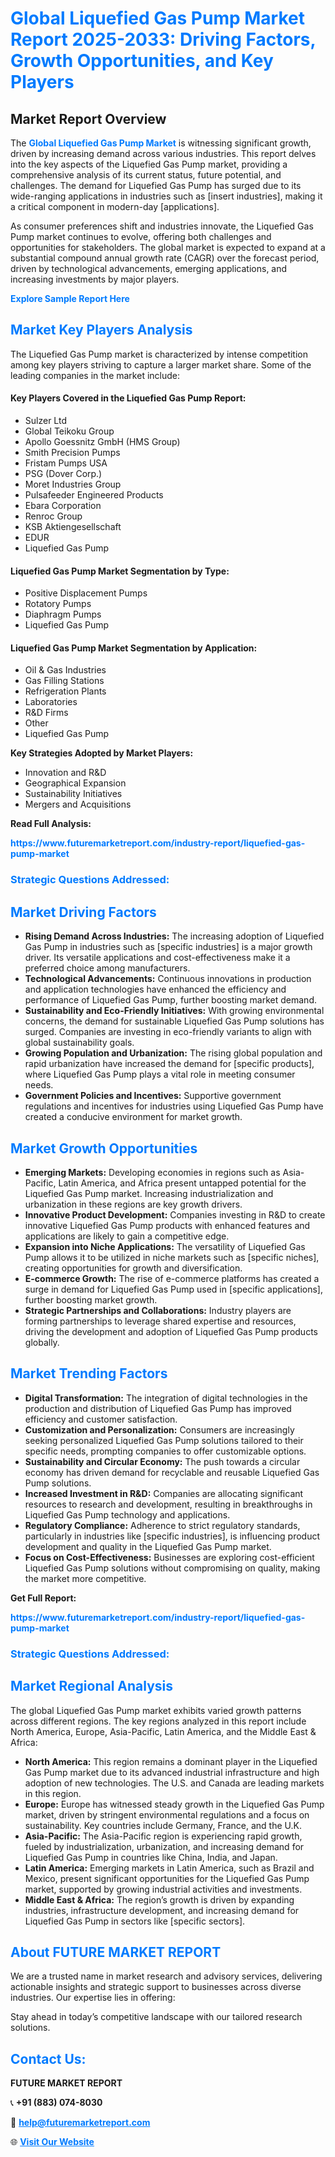 <h1 style="color: #007BFF;">Global Liquefied Gas Pump Market Report 2025-2033: Driving Factors, Growth Opportunities, and Key Players</h1>

<section id="overview">
<h2>Market Report Overview</h2>
<p>The <a href="https://www.futuremarketreport.com/industry-report/liquefied-gas-pump-market" style="color: #007BFF; text-decoration: none;"><strong>Global Liquefied Gas Pump Market</strong></a> is witnessing significant growth, driven by increasing demand across various industries. This report delves into the key aspects of the Liquefied Gas Pump market, providing a comprehensive analysis of its current status, future potential, and challenges. The demand for Liquefied Gas Pump has surged due to its wide-ranging applications in industries such as [insert industries], making it a critical component in modern-day [applications].</p>
<p>As consumer preferences shift and industries innovate, the Liquefied Gas Pump market continues to evolve, offering both challenges and opportunities for stakeholders. The global market is expected to expand at a substantial compound annual growth rate (CAGR) over the forecast period, driven by technological advancements, emerging applications, and increasing investments by major players.</p>
</section>

<section id="overview">
<p><a href="https://www.futuremarketreport.com/request-sample/reportId=110418" style="color: #007BFF; text-decoration: none;"><strong>Explore Sample Report Here</strong></a></p>
</section>

<section id="key-players">
<h2 style="color: #007BFF;">Market Key Players Analysis</h2>
<p>The Liquefied Gas Pump market is characterized by intense competition among key players striving to capture a larger market share. Some of the leading companies in the market include:</p>
<h4>Key Players Covered in the Liquefied Gas Pump Report:</h4>
<ul><li>Sulzer Ltd</li><li>Global Teikoku Group</li><li>Apollo Goessnitz GmbH (HMS Group)</li><li>Smith Precision Pumps</li><li>Fristam Pumps USA</li><li>PSG (Dover Corp.)</li><li>Moret Industries Group</li><li>Pulsafeeder Engineered Products</li><li>Ebara Corporation</li><li>Renroc Group</li><li>KSB Aktiengesellschaft</li><li>EDUR</li><li>Liquefied Gas Pump</li></ul>
<h4>Liquefied Gas Pump Market Segmentation by Type:</h4>
<ul><li>Positive Displacement Pumps</li><li>Rotatory Pumps</li><li>Diaphragm Pumps</li><li>Liquefied Gas Pump</li></ul>

<h4>Liquefied Gas Pump Market Segmentation by Application:</h4>
<ul><li>Oil &amp; Gas Industries</li><li>Gas Filling Stations</li><li>Refrigeration Plants</li><li>Laboratories</li><li>R&amp;D Firms</li><li>Other</li><li>Liquefied Gas Pump</li></ul>
<p><strong>Key Strategies Adopted by Market Players:</strong></p>
<ul>
<li>Innovation and R&D</li>
<li>Geographical Expansion</li>
<li>Sustainability Initiatives</li>
<li>Mergers and Acquisitions</li>
</ul>
</section>

<section>
<p><strong>Read Full Analysis: </strong></p><a href="https://www.futuremarketreport.com/industry-report/liquefied-gas-pump-market" style="color: #007BFF; text-decoration: none;"><strong>https://www.futuremarketreport.com/industry-report/liquefied-gas-pump-market</strong></a>
<h3 style="color: #007BFF;">Strategic Questions Addressed:</h3>
</section>

<section id="driving-factors">
<h2 style="color: #007BFF;">Market Driving Factors</h2>
<ul>
<li><strong>Rising Demand Across Industries:</strong> The increasing adoption of Liquefied Gas Pump in industries such as [specific industries] is a major growth driver. Its versatile applications and cost-effectiveness make it a preferred choice among manufacturers.</li>
<li><strong>Technological Advancements:</strong> Continuous innovations in production and application technologies have enhanced the efficiency and performance of Liquefied Gas Pump, further boosting market demand.</li>
<li><strong>Sustainability and Eco-Friendly Initiatives:</strong> With growing environmental concerns, the demand for sustainable Liquefied Gas Pump solutions has surged. Companies are investing in eco-friendly variants to align with global sustainability goals.</li>
<li><strong>Growing Population and Urbanization:</strong> The rising global population and rapid urbanization have increased the demand for [specific products], where Liquefied Gas Pump plays a vital role in meeting consumer needs.</li>
<li><strong>Government Policies and Incentives:</strong> Supportive government regulations and incentives for industries using Liquefied Gas Pump have created a conducive environment for market growth.</li>
</ul>
</section>

<section id="growth-opportunities">
<h2 style="color: #007BFF;">Market Growth Opportunities</h2>
<ul>
<li><strong>Emerging Markets:</strong> Developing economies in regions such as Asia-Pacific, Latin America, and Africa present untapped potential for the Liquefied Gas Pump market. Increasing industrialization and urbanization in these regions are key growth drivers.</li>
<li><strong>Innovative Product Development:</strong> Companies investing in R&D to create innovative Liquefied Gas Pump products with enhanced features and applications are likely to gain a competitive edge.</li>
<li><strong>Expansion into Niche Applications:</strong> The versatility of Liquefied Gas Pump allows it to be utilized in niche markets such as [specific niches], creating opportunities for growth and diversification.</li>
<li><strong>E-commerce Growth:</strong> The rise of e-commerce platforms has created a surge in demand for Liquefied Gas Pump used in [specific applications], further boosting market growth.</li>
<li><strong>Strategic Partnerships and Collaborations:</strong> Industry players are forming partnerships to leverage shared expertise and resources, driving the development and adoption of Liquefied Gas Pump products globally.</li>
</ul>
</section>

<section id="trending-factors">
<h2 style="color: #007BFF;">Market Trending Factors</h2>
<ul>
<li><strong>Digital Transformation:</strong> The integration of digital technologies in the production and distribution of Liquefied Gas Pump has improved efficiency and customer satisfaction.</li>
<li><strong>Customization and Personalization:</strong> Consumers are increasingly seeking personalized Liquefied Gas Pump solutions tailored to their specific needs, prompting companies to offer customizable options.</li>
<li><strong>Sustainability and Circular Economy:</strong> The push towards a circular economy has driven demand for recyclable and reusable Liquefied Gas Pump solutions.</li>
<li><strong>Increased Investment in R&D:</strong> Companies are allocating significant resources to research and development, resulting in breakthroughs in Liquefied Gas Pump technology and applications.</li>
<li><strong>Regulatory Compliance:</strong> Adherence to strict regulatory standards, particularly in industries like [specific industries], is influencing product development and quality in the Liquefied Gas Pump market.</li>
<li><strong>Focus on Cost-Effectiveness:</strong> Businesses are exploring cost-efficient Liquefied Gas Pump solutions without compromising on quality, making the market more competitive.</li>
</ul>
</section>

<section>
<p><strong>Get Full Report: </strong></p><a href="https://www.futuremarketreport.com/industry-report/liquefied-gas-pump-market" style="color: #007BFF; text-decoration: none;"><strong>https://www.futuremarketreport.com/industry-report/liquefied-gas-pump-market</strong></a>
<h3 style="color: #007BFF;">Strategic Questions Addressed:</h3>
</section>


<section id="regional-analysis">
<h2 style="color: #007BFF;">Market Regional Analysis</h2>
<p>The global Liquefied Gas Pump market exhibits varied growth patterns across different regions. The key regions analyzed in this report include North America, Europe, Asia-Pacific, Latin America, and the Middle East & Africa:</p>
<ul>
<li><strong>North America:</strong> This region remains a dominant player in the Liquefied Gas Pump market due to its advanced industrial infrastructure and high adoption of new technologies. The U.S. and Canada are leading markets in this region.</li>
<li><strong>Europe:</strong> Europe has witnessed steady growth in the Liquefied Gas Pump market, driven by stringent environmental regulations and a focus on sustainability. Key countries include Germany, France, and the U.K.</li>
<li><strong>Asia-Pacific:</strong> The Asia-Pacific region is experiencing rapid growth, fueled by industrialization, urbanization, and increasing demand for Liquefied Gas Pump in countries like China, India, and Japan.</li>
<li><strong>Latin America:</strong> Emerging markets in Latin America, such as Brazil and Mexico, present significant opportunities for the Liquefied Gas Pump market, supported by growing industrial activities and investments.</li>
<li><strong>Middle East & Africa:</strong> The region’s growth is driven by expanding industries, infrastructure development, and increasing demand for Liquefied Gas Pump in sectors like [specific sectors].</li>
</ul>
</section>

<footer>
<h2 style="color: #007BFF;">About FUTURE MARKET REPORT</h2>
<p>We are a trusted name in market research and advisory services, delivering actionable insights and strategic support to businesses across diverse industries. Our expertise lies in offering:</p>

<p>Stay ahead in today’s competitive landscape with our tailored research solutions.</p>

<h2 style="color: #007BFF;">Contact Us:</h2>
<p><strong>FUTURE MARKET REPORT</strong></p>
<p>📞 <strong>+91 (883) 074-8030</strong></p>
<p>📧 <strong><a href="mailto:help@futuremarketreport.com" style="color: #007BFF;">help@futuremarketreport.com</a></strong></p>
<p>🌐 <strong><a href="https://www.futuremarketreport.com/" style="color: #007BFF;">Visit Our Website</a></strong></p>
</footer>
